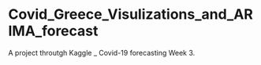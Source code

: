 # Covid_Greece_Visulizations_and_ARIMA_forecast
A project throutgh Kaggle _ Covid-19 forecasting Week 3.
